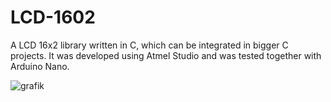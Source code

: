 # LCD-1602
A LCD 16x2 library written in C, which can be integrated in bigger C projects. 
It was developed using Atmel Studio and was tested together with Arduino Nano.

![grafik](https://user-images.githubusercontent.com/75970114/150550530-54911e2c-e799-4665-8328-cfe6ae02a8bb.png)

